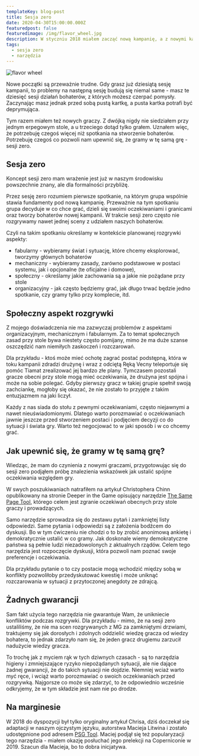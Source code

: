 ```yaml
---
templateKey: blog-post
title: Sesja zero
date: 2020-04-30T15:00:00.000Z
featuredpost: false
featuredimage: /img/flavor_wheel.jpg
description: W styczniu 2018 miałem zacząć nową kampanię, a z nowymi kampaniami każdy wie jak jest - początki bywają trudne. Biorąc pod uwagę, że miałem zagrać też z nowymi graczami zdecydowałem się na sesję zero.
tags:
  - sesja zero
  - narzędzia
---
```


![flavor wheel](/img/flavor_wheel.jpg)

Nowe początki są przeważnie trudne. Gdy grasz już dziesiątą sesję kampanii, to problemy na następną sesję budują się niemal same - masz te dziesięć sesji działań bohaterów, z których możesz czerpać pomysły. Zaczynając masz jednak przed sobą pustą kartkę, a pusta kartka potrafi być deprymująca.

Tym razem miałem też nowych graczy. Z dwójką nigdy nie siedziałem przy jednym erpegowym stole, a u trzeciego dotąd tylko grałem. Uznałem więc, że potrzebuję czegoś więcej niż spotkania na stworzenie bohaterów. Potrzebuję czegoś co pozwoli nam upewnić się, że gramy w tę samą grę - sesji zero.

## Sesja zero

Koncept sesji zero mam wrażenie jest już w naszym środowisku powszechnie znany, ale dla formalności przybliżę.

Przez sesję zero rozumiem pierwsze spotkanie, na którym grupa wspólnie stawia fundamenty pod nową kampanię. Przeważnie na tym spotkaniu grupa decyduje w co chce grać, dzieli się swoimi oczekiwaniami i granicami oraz tworzy bohaterów nowej kampanii. W trakcie sesji zero często nie rozgrywamy nawet jednej sceny z udziałem naszych bohaterów.

Czyli na takim spotkaniu określamy w kontekście planowanej rozgrywki aspekty:

- fabularny - wybieramy świat i sytuację, które chcemy eksplorować, tworzymy głównych bohaterów
- mechaniczny - wybieramy zasady, zarówno podstawowe w postaci systemu, jak i opcjonalne (te oficjalne i domowe),
- społeczny - określamy jakie zachowania są a jakie nie pożądane przy stole
- organizacyjny - jak często będziemy grać, jak długo trwać będzie jedno spotkanie, czy gramy tylko przy komplecie, itd.

## Społeczny aspekt rozgrywki

Z mojego doświadczenia nie ma zazwyczaj problemów z aspektami organizacyjnym, mechanicznym i fabularnym. Za to temat społecznych zasad przy stole bywa niestety często pomijany, mimo że ma duże szanse oszczędzić nam niemiłych zaskoczeń i rozczarowań.

Dla przykładu - ktoś może mieć ochotę zagrać postać podstępną, która w toku kampanii zdradzi drużynę i wraz z odciętą Ręką Vecny teleportuje się pomóc Tiamat zrealizować jej bardzo złe plany. Tymczasem pozostali gracze obecni przy stole mogą mieć oczekiwania, że drużyna jest spójna i może na sobie polegać. Gdyby pierwszy gracz w takiej grupie spełnił swoją zachciankę, mogłoby się okazać, że nie zostało to przyjęte z takim entuzjazmem na jaki liczył.

Każdy z nas siada do stołu z pewnymi oczekiwaniami, często niejawnymi a nawet nieuświadomionymi. Dlatego warto porozmawiać o oczekiwaniach jawnie jeszcze przed stworzeniem postaci i podjęciem decyzji co do sytuacji i świata gry. Warto też negocjować to w jaki sposób i w co chcemy grać.

## Jak upewnić się, że gramy w tę samą grę?

Wiedząc, że mam do czynienia z nowymi graczami, przygotowując się do sesji zero podjąłem próbę znalezienia wskazówek jak ustalić spójne oczekiwania względem gry.

W swych poszukiwaniach natrafiłem na artykuł Christophera Chinn opublikowany na stronie Deeper in the Game opisujący narzędzie [The Same Page Tool](https://bankuei.wordpress.com/2010/03/27/the-same-page-tool/), którego celem jest zgranie oczekiwań obecnych przy stole graczy i prowadzących.

Samo narzędzie sprowadza się do zestawu pytań i zamkniętej listy odpowiedzi. Same pytania i odpowiedzi są z założenia bodźcem do dyskusji. Bo w tym ćwiczeniu nie chodzi o to by zrobić anonimową ankietę i demokratycznie ustalić w co gramy. Jak doskonale wiemy demokratyczne państwa są pełnie ludzi niezadowolonych z aktualnych rządów. Celem tego narzędzia jest rozpoczęcie dyskusji, która pozwoli nam poznać swoje preferencje i oczekiwania.

Dla przykładu pytanie o to czy postacie mogą wchodzić między sobą w konflikty pozwoliłoby przedyskutować kwestię i może uniknąć rozczarowania w sytuacji z przytoczonej anegdoty ze zdrajcą.

## Żadnych gwarancji

Sam fakt użycia tego narzędzia nie gwarantuje Wam, że unikniecie konfliktów podczas rozgrywki. Dla przykładu - mimo, że na sesji zero ustaliliśmy, że nie ma scen rozgrywanych z MG za zamkniętymi drzwiami, traktujemy się jak dorosłych i zdolnych oddzielić wiedzę gracza od wiedzy bohatera, to jednak zdarzyło nam się, że jeden gracz drugiemu zarzucił nadużycie wiedzy gracza.

To trochę jak z myciem rąk w tych dziwnych czasach - są to narzędzia higieny i zmniejszające ryzyko niepożądanych sytuacji, ale nie dające żadnej gwarancji, że do takich sytuacji nie dojdzie. Niemniej wciaż warto myć ręce, i wciąż warto porozmawiać o swoich oczekiwaniach przed rozgrywką. Najgorsze co może się zdarzyć, to że odpowiednio wcześnie odkryjemy, że w tym składzie jest nam nie po drodze.

## Na marginesie

W 2018 do dyspozycji był tylko oryginalny artykuł Chrisa, dziś doczekał się adaptacji w naszym ojczystym języku, autorstwa Macieja Litwina i zostało udostępnione pod adresem [PSG Tool](https://docs.google.com/document/d/1N6ZyjJ6l1UoXmutenXKp3wvyVwu_DkyPx7AHR1HR1lE/edit?fbclid=IwAR1Adux2ZDzh1hUMu3k9ENDJ-MKfCCj4u82mg9odNhRg9KwcjaoNzNCam7E). Maciej podjął się też popularyzacji tego narzędzia - miałem okazję posłuchać jego prelekcji na Coperniconie w 2019. Szacun dla Macieja, bo to dobra inicjatywa.
